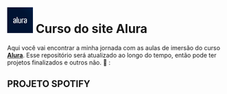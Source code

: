 # <img src="./src/assets/img/alura-logo.png" target="_blank" alt="logo dio" width="60" /> Curso do site Alura

Aqui você vai encontrar a minha jornada com as aulas de imersão do curso **<a href="https://www.alura.com.br/">Alura</a>**.
Esse repositório será atualizado ao longo do tempo, então pode ter projetos finalizados e outros não. :grimacing: :

## PROJETO SPOTIFY